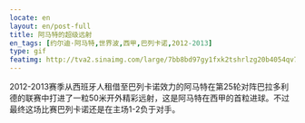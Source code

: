 ```yaml
---
locate: en
layout: en/post-full
title: 阿马特的超级远射
en_tags: [约尔迪·阿马特,世界波,西甲,巴列卡诺,2012-2013]
type: gif
featimg: http://tva2.sinaimg.com/large/7bb8bd97gy1fxk2tshrlzg20b4054qv7.gif
---
```


2012-2013赛季从西班牙人租借至巴列卡诺效力的阿马特在第25轮对阵巴拉多利德的联赛中打进了一粒50米开外精彩远射，这是阿马特在西甲的首粒进球。不过最终这场比赛巴列卡诺还是在主场1-2负于对手。